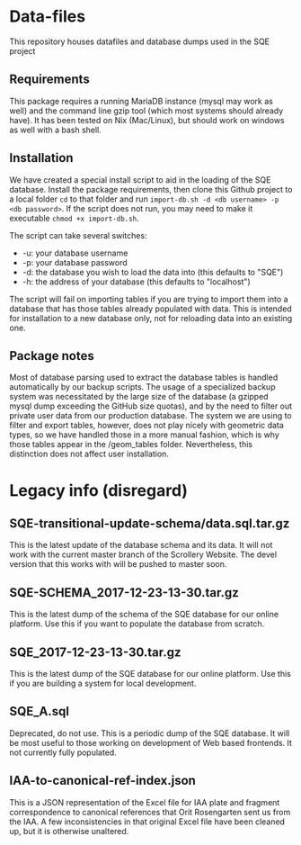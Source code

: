# Data-files
This repository houses datafiles and database dumps used in the SQE project
## Requirements
This package requires a running MariaDB instance (mysql may work as well) and the command line gzip tool (which most systems should already have).  It has been tested on Nix (Mac/Linux), but should work on windows as well with a bash shell.

## Installation
We have created a special install script to aid in the loading of the SQE database.  Install the package requirements, then clone this Github project to a local folder `cd` to that folder and run `import-db.sh -d <db username> -p <db password>`.  If the script does not run, you may need to make it executable `chmod +x import-db.sh`.

The script can take several switches:

* -u: your database username
* -p: your database password
* -d: the database you wish to load the data into (this defaults to "SQE")
* -h: the address of your database (this defaults to "localhost")

The script will fail on importing tables if you are trying to import them into a database that has those tables already populated with data.  This is intended for installation to a new database only, not for reloading data into an existing one.
 
## Package notes
Most of database parsing used to extract the database tables is handled automatically by our backup scripts.  The usage of a specialized backup system was necessitated by the large size of the database (a gzipped mysql dump exceeding the GitHub size quotas), and by the need to filter out private user data from our production database.  The system we are using to filter and export tables, however, does not play nicely with geometric data types, so we have handled those in a more manual fashion, which is why those tables appear in the /geom_tables folder.  Nevertheless, this distinction does not affect user installation.

# Legacy info (disregard)

## SQE-transitional-update-schema/data.sql.tar.gz
This is the latest update of the database schema and its data.  It will not work with the current master branch of the Scrollery Website.  The devel version that this works with will be pushed to master soon.

## SQE-SCHEMA_2017-12-23-13-30.tar.gz
This is the latest dump of the schema of the SQE database for our online platform.  Use this if you want to populate the database from scratch.

## SQE_2017-12-23-13-30.tar.gz
This is the latest dump of the SQE database for our online platform.  Use this if you are building a system for local development.

## SQE_A.sql
Deprecated, do not use.
This is a periodic dump of the SQE database.  It will be most useful to those working on development of Web based frontends.  It not currently fully populated.

## IAA-to-canonical-ref-index.json
This is a JSON representation of the Excel file for IAA plate and fragment correspondence to canonical references that Orit Rosengarten sent us from the IAA.  A few inconsistencies in that original Excel file have been cleaned up, but it is otherwise unaltered.
